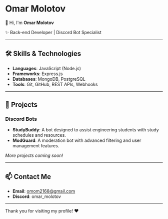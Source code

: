 # Omar Molotov

👋 Hi, I'm **Omar Molotov** 

✨ Back-end Developer | Discord Bot Specialist

---

## 🛠️ Skills & Technologies

- **Languages**: JavaScript (Node.js)
- **Frameworks**: Express.js
- **Databases**: MongoDB, PostgreSQL
- **Tools**: Git, GitHub, REST APIs, Webhooks

---

## 🚀 Projects

### Discord Bots

- **StudyBuddy**: A bot designed to assist engineering students with study schedules and resources.
- **ModGuard**: A moderation bot with advanced filtering and user management features.

*More projects coming soon!*

---

## 📫 Contact Me

- **Email**: [omom2168@gmail.com](mailto:omom2168@gmail.com)
- **Discord**: omar_molotov

---

Thank you for visiting my profile! ❤️
